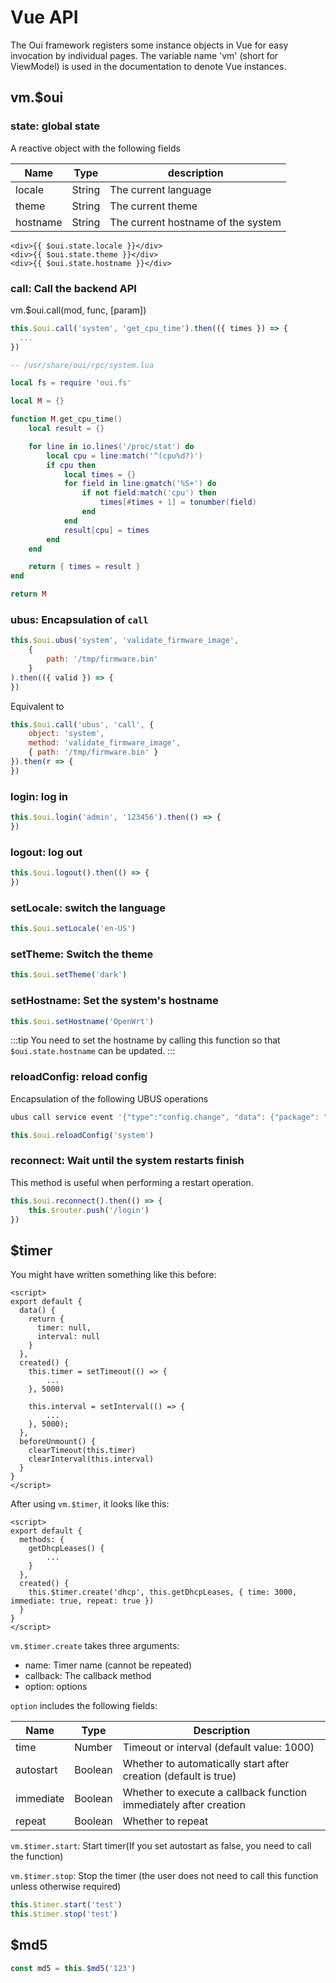 # Vue API

The Oui framework registers some instance objects in Vue for easy invocation by individual pages.
The variable name 'vm' (short for ViewModel) is used in the documentation to denote Vue instances.

## vm.$oui

### state: global state

A reactive object with the following fields

| Name  | Type | description |
| ---------- | --------| ------------- |
| locale     | String  | The current language |
| theme      | String  | The current theme    |
| hostname   | String  | The current hostname of the system |

```vue
<div>{{ $oui.state.locale }}</div>
<div>{{ $oui.state.theme }}</div>
<div>{{ $oui.state.hostname }}</div>
```

### call: Call the backend API

vm.$oui.call(mod, func, [param])

<CodeGroup>
  <CodeGroupItem title="Vue" active>

```js
this.$oui.call('system', 'get_cpu_time').then(({ times }) => {
  ...
})
```

  </CodeGroupItem>

  <CodeGroupItem title="Lua">

```lua
-- /usr/share/oui/rpc/system.lua

local fs = require 'oui.fs'

local M = {}

function M.get_cpu_time()
    local result = {}

    for line in io.lines('/proc/stat') do
        local cpu = line:match('^(cpu%d?)')
        if cpu then
            local times = {}
            for field in line:gmatch('%S+') do
                if not field:match('cpu') then
                    times[#times + 1] = tonumber(field)
                end
            end
            result[cpu] = times
        end
    end

    return { times = result }
end

return M
```

  </CodeGroupItem>
</CodeGroup>

### ubus: Encapsulation of `call`

```js
this.$oui.ubus('system', 'validate_firmware_image',
    {
        path: '/tmp/firmware.bin'
    }
).then(({ valid }) => {
})
```
Equivalent to

```js
this.$oui.call('ubus', 'call', {
    object: 'system',
    method: 'validate_firmware_image',
    { path: '/tmp/firmware.bin' }
}).then(r => {
})
```

### login: log in

```js
this.$oui.login('admin', '123456').then(() => {
})
```

### logout: log out

```js
this.$oui.logout().then(() => {
})
```

### setLocale: switch the language

```js
this.$oui.setLocale('en-US')
```

### setTheme: Switch the theme

```js
this.$oui.setTheme('dark')
```

### setHostname: Set the system's hostname

```js
this.$oui.setHostname('OpenWrt')
```

:::tip
You need to set the hostname by calling this function so that `$oui.state.hostname` can be updated.
:::

### reloadConfig: reload config

Encapsulation of the following UBUS operations

```sh
ubus call service event '{"type":"config.change", "data": {"package": "system"}}'
```

```js
this.$oui.reloadConfig('system')
```

### reconnect: Wait until the system restarts finish

This method is useful when performing a restart operation.

```js
this.$oui.reconnect().then(() => {
    this.$router.push('/login')
})
```

## $timer

You might have written something like this before:

```vue
<script>
export default {
  data() {
    return {
      timer: null,
      interval: null
    }
  },
  created() {
    this.timer = setTimeout(() => {
        ...
    }, 5000)

    this.interval = setInterval(() => {
        ...
    }, 5000);
  },
  beforeUnmount() {
    clearTimeout(this.timer)
    clearInterval(this.interval)
  }
}
</script>
```

After using `vm.$timer`, it looks like this:

```vue
<script>
export default {
  methods: {
    getDhcpLeases() {
        ...
    }
  },
  created() {
    this.$timer.create('dhcp', this.getDhcpLeases, { time: 3000, immediate: true, repeat: true })
  }
}
</script>
```

`vm.$timer.create` takes three arguments:

* name: Timer name (cannot be repeated)
* callback: The callback method
* option: options

`option` includes the following fields:

| Name  | Type | Description |
| ---------- | --------| ------------- |
| time      | Number   | Timeout or interval (default value: 1000) |
| autostart | Boolean  | Whether to automatically start after creation (default is true)  |
| immediate | Boolean  | Whether to execute a callback function immediately after creation |
| repeat    | Boolean  | Whether to repeat |

`vm.$timer.start`: Start timer(If you set autostart as false, you need to call the function)

`vm.$timer.stop`: Stop the timer (the user does not need to call this function unless otherwise required)

```js
this.$timer.start('test')
this.$timer.stop('test')
```

## $md5

```js
const md5 = this.$md5('123')
```

